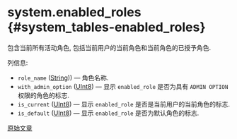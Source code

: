 # system.enabled_roles {#system_tables-enabled_roles}

包含当前所有活动角色, 包括当前用户的当前角色和当前角色的已授予角色.

列信息:

- `role_name` ([String](../../sql-reference/data-types/string.md))) — 角色名称.
- `with_admin_option` ([UInt8](../../sql-reference/data-types/int-uint.md#uint-ranges)) — 显示 `enabled_role` 是否为具有 `ADMIN OPTION` 权限的角色的标志.
- `is_current` ([UInt8](../../sql-reference/data-types/int-uint.md#uint-ranges)) — 显示  `enabled_role` 是否是当前用户的当前角色的标志.
- `is_default` ([UInt8](../../sql-reference/data-types/int-uint.md#uint-ranges)) — 显示 `enabled_role` 是否为默认角色的标志.

[原始文章](https://clickhouse.com/docs/en/operations/system-tables/enabled-roles) <!--hide-->
